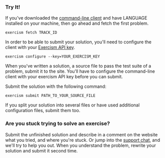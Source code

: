 ### Try It!

If you've downloaded the [command-line client](/clients/cli) and have LANGUAGE installed
on your machine, then go ahead and fetch the first problem.

```plain
exercism fetch TRACK_ID
```

In order to be able to submit your solution, you'll need to configure the client with your
[Exercism API key](/account/key).

```plain
exercism configure --key=YOUR_EXERCISM_KEY
```

When you've written a solution, a source file to pass the test suite of a problem, submit it to the site.
You'll have to configure the command-line client with your exercism API key before you can submit.

Submit the solution with the following command:

```plain
exercism submit PATH_TO_YOUR_SOURCE_FILE
```

If you split your solution into several files or have used additional configuration files, submit them too.

### Are you stuck trying to solve an exercise?
Submit the unfinished solution and describe in a comment on the website what you tried, and where
you're stuck. Or jump into the [support chat](https://gitter.im/exercism/support), and we'll try to help you out.
When you understand the problem, rewrite your solution and submit it second time.
